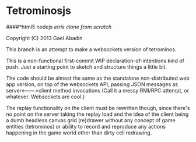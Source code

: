 Tetrominosjs
============
####*html5 nodejs *etris clone from scratch*

 Copyright (C) 2013 Gael Abadin

This branch is an attempt to make a websockets version of tetrominos.

This is a non-functional first-commit WIP declaration-of-intentions kind of push. Just a starting point to sketch and structure things a little bit.

The code should be almost the same as the standalone non-distributed web app version, on top of the websockets API, passing JSON messages as server<--->client method invocations (Call it a messy RMI/RPC attempt, or whatever. Websockets are cool.)

The replay functionality on the client must be rewritten though, since there's no point on the server taking the replay load and the idea of the client being a dumb headless canvas grid (re)drawer without any concept of game entities (tetrominos) or ability to record and reproduce any actions happening in the game world other than dirty cell redrawing.
